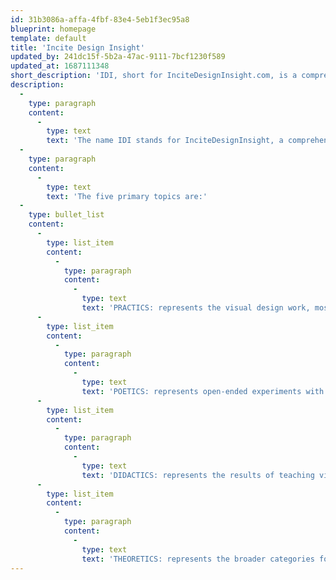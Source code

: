 ```yaml
---
id: 31b3086a-affa-4fbf-83e4-5eb1f3ec95a8
blueprint: homepage
template: default
title: 'Incite Design Insight'
updated_by: 241dc15f-5b2a-47ac-9111-7bcf1230f589
updated_at: 1687111348
short_description: 'IDI, short for InciteDesignInsight.com, is a comprehensive website that presents an archive of design work under the actions and auspices of Tom Ockerse since 1965.'
description:
  -
    type: paragraph
    content:
      -
        type: text
        text: 'The name IDI stands for InciteDesignInsight, a comprehensive website that presents an archive of visual communication design work. The site is an archive of work as the results from various endeavors developed and experienced by Tom Ockerse since he started his design practice, experimental work in 1965, follow also by his teaching of design starting in 1967. IDI presents this broad scope of these relational endeavors under five major topics representing the range from the practical to theoretical. Due to the vast amount of work to become archived this site will continually be updated as more of the work becomes available. The site will also expand to share related works by those who collaborated with Tom.'
  -
    type: paragraph
    content:
      -
        type: text
        text: 'The five primary topics are:'
  -
    type: bullet_list
    content:
      -
        type: list_item
        content:
          -
            type: paragraph
            content:
              -
                type: text
                text: 'PRACTICS: represents the visual design work, mostly commissioned to serve clients and audiences, albeit not limited to these practical aspects.'
      -
        type: list_item
        content:
          -
            type: paragraph
            content:
              -
                type: text
                text: 'POETICS: represents open-ended experiments with the visual language in search of their poetic potential in the use of visual forms, structures, and how these are experienced.'
      -
        type: list_item
        content:
          -
            type: paragraph
            content:
              -
                type: text
                text: 'DIDACTICS: represents the results of teaching via courses and assignments that searched deeper into design and the use of the “verbivocovisual” of communication to serve its potentials.'
      -
        type: list_item
        content:
          -
            type: paragraph
            content:
              -
                type: text
                text: 'THEORETICS: represents the broader categories for inquiries stimulated by the work itself and/or by literary and scholarly sources also in search of the principles for meaning, ethics, and value. • TOETICS: represents self-published books and documentations to share work that conventional outlets (publishers, galleries, etc.) found inappropriate.'
---
```

